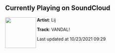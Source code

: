 ## Currently Playing on SoundCloud

[<img align="left" width="100" src="https://i1.sndcdn.com/artworks-iwgMGHXwyQMEyAZg-u61c6A-t500x500.jpg">](https://soundcloud.com/lijdied/vandal?in_system_playlist=track-stations%3A1145585986)

**Artist**: Lij 

**Track**: VANDAL!

Last updated at 10/23/2021 09:29
